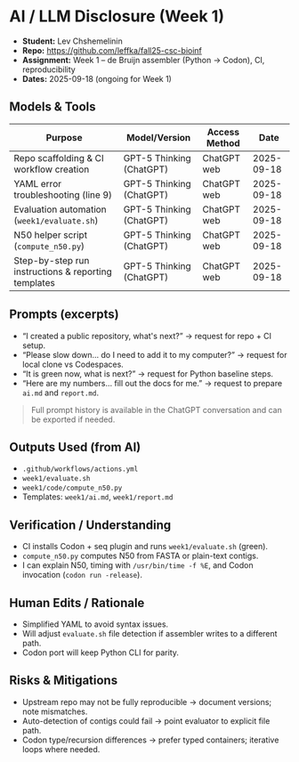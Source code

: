 # AI / LLM Disclosure (Week 1)

- **Student:** Lev Chshemelinin
- **Repo:** https://github.com/leffka/fall25-csc-bioinf
- **Assignment:** Week 1 – de Bruijn assembler (Python → Codon), CI, reproducibility
- **Dates:** 2025-09-18 (ongoing for Week 1)

## Models & Tools
| Purpose | Model/Version | Access Method | Date |
|---|---|---|---|
| Repo scaffolding & CI workflow creation | GPT-5 Thinking (ChatGPT) | ChatGPT web | 2025-09-18 |
| YAML error troubleshooting (line 9) | GPT-5 Thinking (ChatGPT) | ChatGPT web | 2025-09-18 |
| Evaluation automation (`week1/evaluate.sh`) | GPT-5 Thinking (ChatGPT) | ChatGPT web | 2025-09-18 |
| N50 helper script (`compute_n50.py`) | GPT-5 Thinking (ChatGPT) | ChatGPT web | 2025-09-18 |
| Step-by-step run instructions & reporting templates | GPT-5 Thinking (ChatGPT) | ChatGPT web | 2025-09-18 |

## Prompts (excerpts)
- “I created a public repository, what's next?” → request for repo + CI setup.
- “Please slow down… do I need to add it to my computer?” → request for local clone vs Codespaces.
- “It is green now, what is next?” → request for Python baseline steps.
- “Here are my numbers… fill out the docs for me.” → request to prepare `ai.md` and `report.md`.

> Full prompt history is available in the ChatGPT conversation and can be exported if needed.

## Outputs Used (from AI)
- `.github/workflows/actions.yml`
- `week1/evaluate.sh`
- `week1/code/compute_n50.py`
- Templates: `week1/ai.md`, `week1/report.md`

## Verification / Understanding
- CI installs Codon + seq plugin and runs `week1/evaluate.sh` (green).
- `compute_n50.py` computes N50 from FASTA or plain-text contigs.
- I can explain N50, timing with `/usr/bin/time -f %E`, and Codon invocation (`codon run -release`).

## Human Edits / Rationale
- Simplified YAML to avoid syntax issues.
- Will adjust `evaluate.sh` file detection if assembler writes to a different path.
- Codon port will keep Python CLI for parity.

## Risks & Mitigations
- Upstream repo may not be fully reproducible → document versions; note mismatches.
- Auto-detection of contigs could fail → point evaluator to explicit file path.
- Codon type/recursion differences → prefer typed containers; iterative loops where needed.
